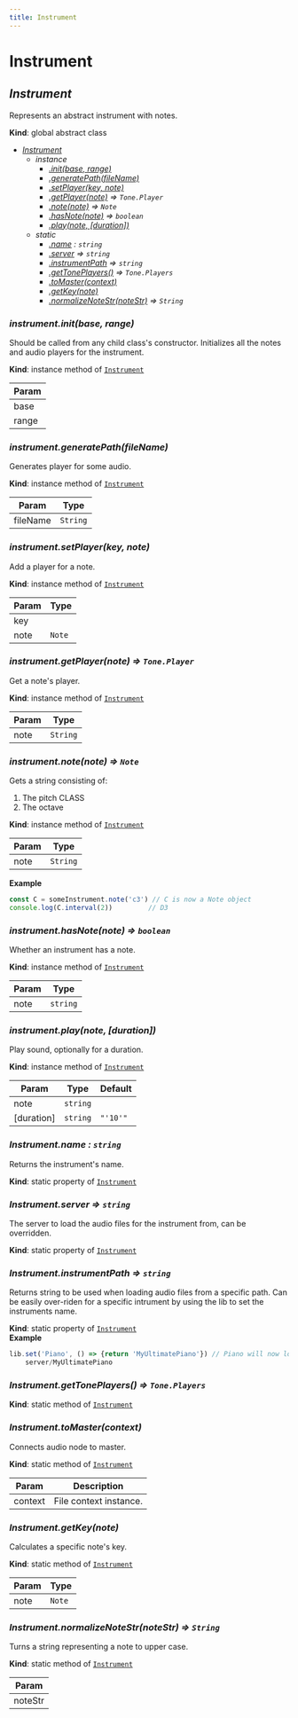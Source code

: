 ```yaml
---
title: Instrument
---
```


# Instrument

<a name="Instrument"></a>

## *Instrument*
Represents an abstract instrument with notes.

**Kind**: global abstract class  

* *[Instrument](#Instrument)*
    * _instance_
        * *[.init(base, range)](#Instrument+init)*
        * *[.generatePath(fileName)](#Instrument+generatePath)*
        * *[.setPlayer(key, note)](#Instrument+setPlayer)*
        * *[.getPlayer(note)](#Instrument+getPlayer) ⇒ <code>Tone.Player</code>*
        * *[.note(note)](#Instrument+note) ⇒ <code>Note</code>*
        * *[.hasNote(note)](#Instrument+hasNote) ⇒ <code>boolean</code>*
        * *[.play(note, [duration])](#Instrument+play)*
    * _static_
        * *[.name](#Instrument.name) : <code>string</code>*
        * *[.server](#Instrument.server) ⇒ <code>string</code>*
        * *[.instrumentPath](#Instrument.instrumentPath) ⇒ <code>string</code>*
        * *[.getTonePlayers()](#Instrument.getTonePlayers) ⇒ <code>Tone.Players</code>*
        * *[.toMaster(context)](#Instrument.toMaster)*
        * *[.getKey(note)](#Instrument.getKey)*
        * *[.normalizeNoteStr(noteStr)](#Instrument.normalizeNoteStr) ⇒ <code>String</code>*

<a name="Instrument+init"></a>

### *instrument.init(base, range)*
Should be called from any child class's constructor.
Initializes all the notes and audio players for the instrument.

**Kind**: instance method of [<code>Instrument</code>](#Instrument)  

| Param |
| --- |
| base | 
| range | 

<a name="Instrument+generatePath"></a>

### *instrument.generatePath(fileName)*
Generates player for some audio.

**Kind**: instance method of [<code>Instrument</code>](#Instrument)  

| Param | Type |
| --- | --- |
| fileName | <code>String</code> | 

<a name="Instrument+setPlayer"></a>

### *instrument.setPlayer(key, note)*
Add a player for a note.

**Kind**: instance method of [<code>Instrument</code>](#Instrument)  

| Param | Type |
| --- | --- |
| key |  | 
| note | <code>Note</code> | 

<a name="Instrument+getPlayer"></a>

### *instrument.getPlayer(note) ⇒ <code>Tone.Player</code>*
Get a note's player.

**Kind**: instance method of [<code>Instrument</code>](#Instrument)  

| Param | Type |
| --- | --- |
| note | <code>String</code> | 

<a name="Instrument+note"></a>

### *instrument.note(note) ⇒ <code>Note</code>*
Gets a string consisting of:
1. The pitch CLASS
2. The octave

**Kind**: instance method of [<code>Instrument</code>](#Instrument)  

| Param | Type |
| --- | --- |
| note | <code>String</code> | 

**Example**  
```js
const C = someInstrument.note('c3') // C is now a Note object
console.log(C.interval(2))         // D3
```
<a name="Instrument+hasNote"></a>

### *instrument.hasNote(note) ⇒ <code>boolean</code>*
Whether an instrument has a note.

**Kind**: instance method of [<code>Instrument</code>](#Instrument)  

| Param | Type |
| --- | --- |
| note | <code>string</code> | 

<a name="Instrument+play"></a>

### *instrument.play(note, [duration])*
Play sound, optionally for a duration.

**Kind**: instance method of [<code>Instrument</code>](#Instrument)  

| Param | Type | Default |
| --- | --- | --- |
| note | <code>string</code> |  | 
| [duration] | <code>string</code> | <code>&quot;&#x27;10&#x27;&quot;</code> | 

<a name="Instrument.name"></a>

### *Instrument.name : <code>string</code>*
Returns the instrument's name.

**Kind**: static property of [<code>Instrument</code>](#Instrument)  
<a name="Instrument.server"></a>

### *Instrument.server ⇒ <code>string</code>*
The server to load the audio files for the instrument from,
can be overridden.

**Kind**: static property of [<code>Instrument</code>](#Instrument)  
<a name="Instrument.instrumentPath"></a>

### *Instrument.instrumentPath ⇒ <code>string</code>*
Returns string to be used when loading audio files from a specific path.
Can be easily over-riden for a specific intrument by using the lib to set the instruments name.

**Kind**: static property of [<code>Instrument</code>](#Instrument)  
**Example**  
```js
lib.set('Piano', () => {return 'MyUltimatePiano'}) // Piano will now load audio files from the
    server/MyUltimatePiano
```
<a name="Instrument.getTonePlayers"></a>

### *Instrument.getTonePlayers() ⇒ <code>Tone.Players</code>*
**Kind**: static method of [<code>Instrument</code>](#Instrument)  
<a name="Instrument.toMaster"></a>

### *Instrument.toMaster(context)*
Connects audio node to master.

**Kind**: static method of [<code>Instrument</code>](#Instrument)  

| Param | Description |
| --- | --- |
| context | File context instance. |

<a name="Instrument.getKey"></a>

### *Instrument.getKey(note)*
Calculates a specific note's key.

**Kind**: static method of [<code>Instrument</code>](#Instrument)  

| Param | Type |
| --- | --- |
| note | <code>Note</code> | 

<a name="Instrument.normalizeNoteStr"></a>

### *Instrument.normalizeNoteStr(noteStr) ⇒ <code>String</code>*
Turns a string representing a note to upper case.

**Kind**: static method of [<code>Instrument</code>](#Instrument)  

| Param |
| --- |
| noteStr | 

